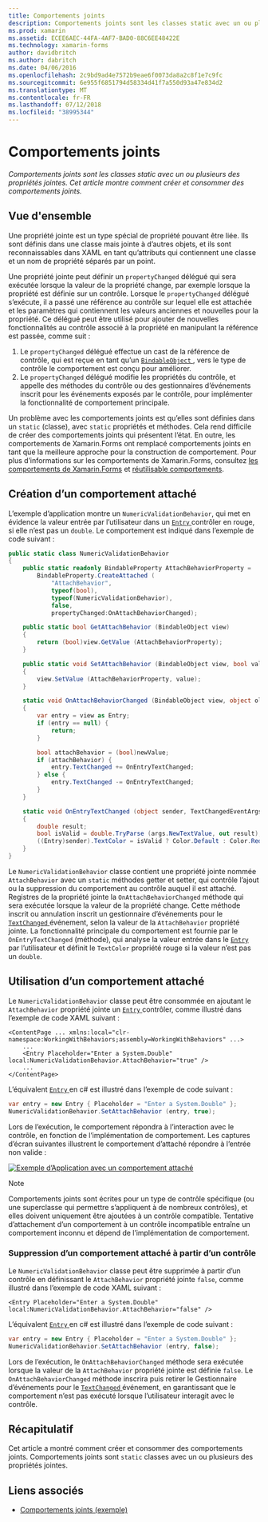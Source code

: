 ```yaml
---
title: Comportements joints
description: Comportements joints sont les classes static avec un ou plusieurs des propriétés jointes. Cet article montre comment créer et consommer des comportements joints.
ms.prod: xamarin
ms.assetid: ECEE6AEC-44FA-4AF7-BAD0-88C6EE48422E
ms.technology: xamarin-forms
author: davidbritch
ms.author: dabritch
ms.date: 04/06/2016
ms.openlocfilehash: 2c9bd9ad4e7572b9eae6f0073da8a2c8f1e7c9fc
ms.sourcegitcommit: 6e955f6851794d58334d41f7a550d93a47e834d2
ms.translationtype: MT
ms.contentlocale: fr-FR
ms.lasthandoff: 07/12/2018
ms.locfileid: "38995344"
---
```

# <a name="attached-behaviors"></a>Comportements joints

_Comportements joints sont les classes static avec un ou plusieurs des propriétés jointes. Cet article montre comment créer et consommer des comportements joints._

## <a name="overview"></a>Vue d'ensemble

Une propriété jointe est un type spécial de propriété pouvant être liée. Ils sont définis dans une classe mais jointe à d’autres objets, et ils sont reconnaissables dans XAML en tant qu’attributs qui contiennent une classe et un nom de propriété séparés par un point.

Une propriété jointe peut définir un `propertyChanged` délégué qui sera exécutée lorsque la valeur de la propriété change, par exemple lorsque la propriété est définie sur un contrôle. Lorsque le `propertyChanged` délégué s’exécute, il a passé une référence au contrôle sur lequel elle est attachée et les paramètres qui contiennent les valeurs anciennes et nouvelles pour la propriété. Ce délégué peut être utilisé pour ajouter de nouvelles fonctionnalités au contrôle associé à la propriété en manipulant la référence est passée, comme suit :

1. Le `propertyChanged` délégué effectue un cast de la référence de contrôle, qui est reçue en tant qu’un [ `BindableObject` ](xref:Xamarin.Forms.BindableObject), vers le type de contrôle le comportement est conçu pour améliorer.
1. Le `propertyChanged` délégué modifie les propriétés du contrôle, et appelle des méthodes du contrôle ou des gestionnaires d’événements inscrit pour les événements exposés par le contrôle, pour implémenter la fonctionnalité de comportement principale.

Un problème avec les comportements joints est qu’elles sont définies dans un `static` (classe), avec `static` propriétés et méthodes. Cela rend difficile de créer des comportements joints qui présentent l’état. En outre, les comportements de Xamarin.Forms ont remplacé comportements joints en tant que la meilleure approche pour la construction de comportement. Pour plus d’informations sur les comportements de Xamarin.Forms, consultez [les comportements de Xamarin.Forms](~/xamarin-forms/app-fundamentals/behaviors/creating.md) et [réutilisable comportements](~/xamarin-forms/app-fundamentals/behaviors/reusable/index.md).

## <a name="creating-an-attached-behavior"></a>Création d’un comportement attaché

L’exemple d’application montre un `NumericValidationBehavior`, qui met en évidence la valeur entrée par l’utilisateur dans un [ `Entry` ](xref:Xamarin.Forms.Entry) contrôler en rouge, si elle n’est pas un `double`. Le comportement est indiqué dans l’exemple de code suivant :

```csharp
public static class NumericValidationBehavior
{
    public static readonly BindableProperty AttachBehaviorProperty =
        BindableProperty.CreateAttached (
            "AttachBehavior",
            typeof(bool),
            typeof(NumericValidationBehavior),
            false,
            propertyChanged:OnAttachBehaviorChanged);

    public static bool GetAttachBehavior (BindableObject view)
    {
        return (bool)view.GetValue (AttachBehaviorProperty);
    }

    public static void SetAttachBehavior (BindableObject view, bool value)
    {
        view.SetValue (AttachBehaviorProperty, value);
    }

    static void OnAttachBehaviorChanged (BindableObject view, object oldValue, object newValue)
    {
        var entry = view as Entry;
        if (entry == null) {
            return;
        }

        bool attachBehavior = (bool)newValue;
        if (attachBehavior) {
            entry.TextChanged += OnEntryTextChanged;
        } else {
            entry.TextChanged -= OnEntryTextChanged;
        }
    }

    static void OnEntryTextChanged (object sender, TextChangedEventArgs args)
    {
        double result;
        bool isValid = double.TryParse (args.NewTextValue, out result);
        ((Entry)sender).TextColor = isValid ? Color.Default : Color.Red;
    }
}
```

Le `NumericValidationBehavior` classe contient une propriété jointe nommée `AttachBehavior` avec un `static` méthodes getter et setter, qui contrôle l’ajout ou la suppression du comportement au contrôle auquel il est attaché. Registres de la propriété jointe la `OnAttachBehaviorChanged` méthode qui sera exécutée lorsque la valeur de la propriété change. Cette méthode inscrit ou annulation inscrit un gestionnaire d’événements pour le [ `TextChanged` ](xref:Xamarin.Forms.Entry.TextChanged) événement, selon la valeur de la `AttachBehavior` propriété jointe. La fonctionnalité principale du comportement est fournie par le `OnEntryTextChanged` (méthode), qui analyse la valeur entrée dans le [ `Entry` ](xref:Xamarin.Forms.Entry) par l’utilisateur et définit le `TextColor` propriété rouge si la valeur n’est pas un `double`.

## <a name="consuming-an-attached-behavior"></a>Utilisation d’un comportement attaché

Le `NumericValidationBehavior` classe peut être consommée en ajoutant le `AttachBehavior` propriété jointe un [ `Entry` ](xref:Xamarin.Forms.Entry) contrôler, comme illustré dans l’exemple de code XAML suivant :

```xaml
<ContentPage ... xmlns:local="clr-namespace:WorkingWithBehaviors;assembly=WorkingWithBehaviors" ...>
    ...
    <Entry Placeholder="Enter a System.Double" local:NumericValidationBehavior.AttachBehavior="true" />
    ...
</ContentPage>
```

L’équivalent [ `Entry` ](xref:Xamarin.Forms.Entry) en c# est illustré dans l’exemple de code suivant :

```csharp
var entry = new Entry { Placeholder = "Enter a System.Double" };
NumericValidationBehavior.SetAttachBehavior (entry, true);
```

Lors de l’exécution, le comportement répondra à l’interaction avec le contrôle, en fonction de l’implémentation de comportement. Les captures d’écran suivantes illustrent le comportement d’attaché répondre à l’entrée non valide :

[![](attached-images/screenshots-sml.png "Exemple d’Application avec un comportement attaché")](attached-images/screenshots.png#lightbox "exemple d’Application avec un comportement attaché")

> [!NOTE]
> Comportements joints sont écrites pour un type de contrôle spécifique (ou une superclasse qui permettre s’appliquent à de nombreux contrôles), et elles doivent uniquement être ajoutées à un contrôle compatible. Tentative d’attachement d’un comportement à un contrôle incompatible entraîne un comportement inconnu et dépend de l’implémentation de comportement.

### <a name="removing-an-attached-behavior-from-a-control"></a>Suppression d’un comportement attaché à partir d’un contrôle

Le `NumericValidationBehavior` classe peut être supprimée à partir d’un contrôle en définissant le `AttachBehavior` propriété jointe `false`, comme illustré dans l’exemple de code XAML suivant :

```xaml
<Entry Placeholder="Enter a System.Double" local:NumericValidationBehavior.AttachBehavior="false" />
```

L’équivalent [ `Entry` ](xref:Xamarin.Forms.Entry) en c# est illustré dans l’exemple de code suivant :

```csharp
var entry = new Entry { Placeholder = "Enter a System.Double" };
NumericValidationBehavior.SetAttachBehavior (entry, false);
```

Lors de l’exécution, le `OnAttachBehaviorChanged` méthode sera exécutée lorsque la valeur de la `AttachBehavior` propriété jointe est définie `false`. Le `OnAttachBehaviorChanged` méthode inscrira puis retirer le Gestionnaire d’événements pour le [ `TextChanged` ](xref:Xamarin.Forms.Entry.TextChanged) événement, en garantissant que le comportement n’est pas exécuté lorsque l’utilisateur interagit avec le contrôle.

## <a name="summary"></a>Récapitulatif

Cet article a montré comment créer et consommer des comportements joints. Comportements joints sont `static` classes avec un ou plusieurs des propriétés jointes.


## <a name="related-links"></a>Liens associés

- [Comportements joints (exemple)](https://developer.xamarin.com/samples/xamarin-forms/behaviors/attachednumericvalidationbehavior/)
